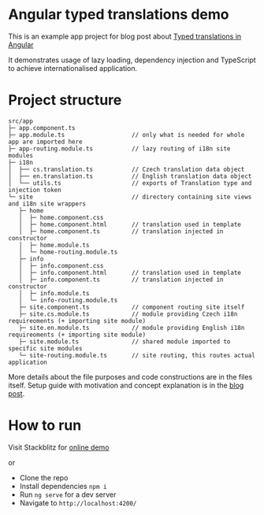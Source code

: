 # Angular typed translations demo

This is an example app project for blog post about [Typed translations in Angular](https://medium.com/@vmasek/angular-typed-translations-29353f0a60bc)

It demonstrates usage of lazy loading, dependency injection and TypeScript to achieve internationalised application.

# Project structure

```
src/app
├─ app.component.ts
├─ app.module.ts                   // only what is needed for whole app are imported here
├─ app-routing.module.ts           // lazy routing of i18n site modules
├─ i18n
│  ├── cs.translation.ts           // Czech translation data object
│  ├── en.translation.ts           // English translation data object
│  └── utils.ts                    // exports of Translation type and injection token
└─ site                            // directory containing site views and i18n site wrappers
   ├─ home
   │  ├─ home.component.css
   │  ├─ home.component.html       // translation used in template
   │  ├─ home.component.ts         // translation injected in constructor
   │  ├─ home.module.ts
   │  └─ home-routing.module.ts
   ├─ info
   │  ├─ info.component.css
   │  ├─ info.component.html       // translation used in template
   │  ├─ info.component.ts         // translation injected in constructor
   │  ├─ info.module.ts
   │  └─ info-routing.module.ts
   ├─ site.component.ts            // component routing site itself
   ├─ site.cs.module.ts            // module providing Czech i18n requireoments (+ importing site module)
   ├─ site.en.module.ts            // module providing English i18n requireoments (+ importing site module)
   ├─ site.module.ts               // shared module imported to specific site modules
   └─ site-routing.module.ts       // site routing, this routes actual application

```

More details about the file purposes and code constructions are in the files itself. 
Setup guide with motivation and concept explanation is in the [blog post](https://medium.com/@vmasek/angular-typed-translations-29353f0a60bc).

# How to run

Visit Stackblitz for [online demo](https://stackblitz.com/github/vmasek/angular-typed-translations-demo)

or

- Clone the repo
- Install dependencies `npm i`
- Run `ng serve` for a dev server
- Navigate to `http://localhost:4200/`
